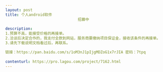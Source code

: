 ```yaml
---                
layout: post       
title: 个人android软件
                                招募中
           
description: 
1.预算不高，能接受价格的再接单。
2.洽谈后决定合作的，我支付全款到网站，服务商要缴纳项目保证金，接收该条件的再接单。
3.请先下载说明文档看过后，再联系。

链接：https://pan.baidu.com/s/1oM3nJ1pIjgMDZoG1x7rJIA 密码：7tpq
     
contenturl: https://pro.lagou.com/project/7162.html      
---                 
```

